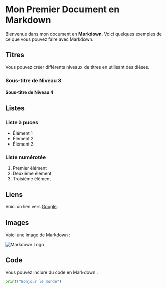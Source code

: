 # Mon Premier Document en Markdown

Bienvenue dans mon document en **Markdown**. Voici quelques exemples de ce que vous pouvez faire avec Markdown.

## Titres

Vous pouvez créer différents niveaux de titres en utilisant des dièses.

### Sous-titre de Niveau 3

#### Sous-titre de Niveau 4

## Listes

### Liste à puces

- Élément 1
- Élément 2
- Élément 3

### Liste numérotée

1. Premier élément
2. Deuxième élément
3. Troisième élément

## Liens

Voici un lien vers [Google](https://www.google.com).

## Images

Voici une image de Markdown :

![Markdown Logo](https://upload.wikimedia.org/wikipedia/commons/4/48/Markdown-mark.svg)

## Code

Vous pouvez inclure du code en Markdown :

```python
print("Bonjour le monde")
